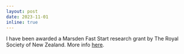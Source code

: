 ```yaml
---
layout: post
date: 2023-11-01
inline: true
---
```


I have been awarded a Marsden Fast Start research grant by The Royal Society of New Zealand. More info <a href="https://www.royalsociety.org.nz/what-we-do/funds-and-opportunities/marsden/awarded-grants/marsden-fund-awards-2023/">here</a>. 